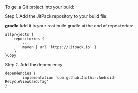 To get a Git project into your build:

Step 1. Add the JitPack repository to your build file

**gradle**
Add it in your root build.gradle at the end of repositories:

	allprojects {
		repositories {
			...
			maven { url 'https://jitpack.io' }
		}
	}Copy
Step 2. Add the dependency

	dependencies {
	        implementation 'com.github.JastAir:Android-RecycleViewCard:Tag'
	}
